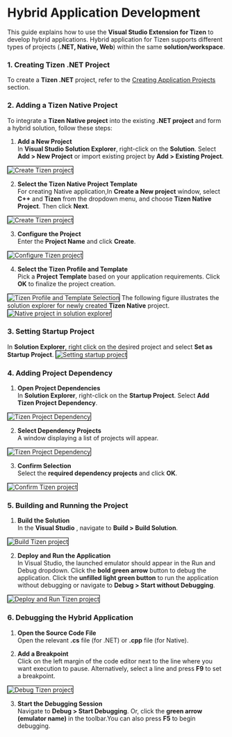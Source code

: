 # Hybrid Application Development

This guide explains how to use the **Visual Studio Extension for Tizen** to develop hybrid applications. Hybrid application for Tizen supports different types of projects (**.NET, Native, Web**) within the same **solution/workspace**.

### 1. Creating Tizen .NET Project

To create a **Tizen .NET** project, refer to the [Creating Application Projects](../../vstools/getting-started/creating-application-projects.md) section.

### 2. Adding a Tizen Native Project

To integrate a **Tizen Native project** into the existing **.NET project** and form a hybrid solution, follow these steps:

1. **Add a New Project**<br>
In **Visual Studio Solution Explorer**, right-click on the **Solution**. Select **Add > New Project** or import existing project by **Add > Existing Project**.
<img alt="Create Tizen project" style="border: 1px solid #000000;" src="/docs/application/vstools/media/vs2022_hybrid_1.png" />
<p></P>

2.  **Select the Tizen Native Project Template**<br>
For creating Native application,In **Create a New project** window, select **C++** and **Tizen** from the dropdown menu, and choose **Tizen Native Project**. Then click **Next**.
<img alt="Create Tizen project" style="border: 1px solid #000000;" src="/docs/application/vstools/media/vs2022_project_create_2_native.png" />
<p></P>

3. **Configure the Project**<br>
Enter the **Project Name** and click **Create**.
<img alt="Configure Tizen project" style="border: 1px solid #000000;" src="/docs/application/vstools/media/vs2022_hybrid_2.png" />
<p></P>

4. **Select the Tizen Profile and Template**<br>
Pick a **Project Template** based on your application requirements. Click **OK** to finalize the project creation.
<img alt="Tizen Profile and Template Selection" style="border: 1px solid #000000;" src="/docs/application/vstools/media/vs2022_hybrid_3.png" />
The following figure illustrates the solution explorer for newly created <b>Tizen Native</b> project.
<img alt="Native project in solution explorer" style="border: 1px solid #000000;" src="/docs/application/vstools/media/vs2022_hybrid_4.png" />
<p></P>


### 3. Setting Startup Project

In **Solution Explorer**, right click on the desired project and select **Set as Startup Project**.
<img alt="Setting startup project" style="border: 1px solid #000000;" src="/docs/application/vstools/media/vs2022_hybrid_5.png" />
<p></P>

### 4. Adding Project Dependency

1. **Open Project Dependencies**<br>
In **Solution Explorer**, right-click on the **Startup Project**. Select **Add Tizen Project Dependency**.
<img alt="Tizen Project Dependency" style="border: 1px solid #000000;" src="/docs/application/vstools/media/vs2022_hybrid_6.png" />
<p></P>

2. **Select Dependency Projects**<br>
A window displaying a list of projects will appear.
<img alt="Tizen Project Dependency" style="border: 1px solid #000000;" src="/docs/application/vstools/media/vs2022_hybrid_7.png" />
<p></P>

3. **Confirm Selection**<br>
Select the **required dependency projects** and click **OK**.
<img alt="Confirm Tizen project" style="border: 1px solid #000000;" src="/docs/application/vstools/media/vs2022_hybrid_8.png" />
<p></P>


### 5. Building and Running the Project

1. **Build the Solution**<br>
In the **Visual Studio** , navigate to **Build > Build Solution**.
<img alt="Build Tizen project" style="border: 1px solid #000000;" src="/docs/application/vstools/media/vs2022_hybrid_9.png" />
<p></P>

2. **Deploy and Run the Application**<br>
In Visual Studio, the launched emulator should appear in the Run and Debug dropdown. Click the **bold green arrow** button to debug the application. Click the **unfilled light green button** to run the application without debugging or navigate to **Debug > Start without Debugging**.
<img alt="Deploy and Run Tizen project" style="border: 1px solid #000000;" src="/docs/application/vstools/media/vs2022_hybrid_10.png" />
<p></P>


### 6. Debugging the Hybrid Application

1. **Open the Source Code File**<br>
Open the relevant **.cs** file (for .NET) or **.cpp** file (for Native).

2. **Add a Breakpoint** <br>
Click on the left margin of the code editor next to the line where you want execution to pause. Alternatively, select a line and press **F9** to set a breakpoint.
<img alt="Debug Tizen project" style="border: 1px solid #000000;" src="/docs/application/vstools/media/vs2022_hybrid_11.png" />
<p></P>

3. **Start the Debugging Session**<br>
Navigate to **Debug > Start Debugging**. Or, click the **green arrow (emulator name)** in the toolbar.You can also press **F5** to begin debugging.
